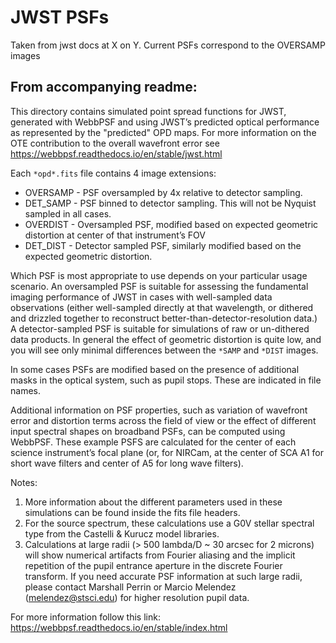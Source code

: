 # JWST PSFs

Taken from jwst docs at X on Y.  Current PSFs correspond to the OVERSAMP images

## From accompanying readme:

This directory contains simulated point spread functions for JWST, generated
with WebbPSF and using JWST’s predicted optical performance as represented by
the "predicted" OPD maps. For more information on the OTE contribution to the
overall wavefront error see https://webbpsf.readthedocs.io/en/stable/jwst.html

Each `*opd*.fits` file contains 4 image extensions:

- OVERSAMP - PSF oversampled by 4x relative to detector sampling.
- DET_SAMP - PSF binned to detector sampling. This will not be Nyquist sampled
  in all cases.
- OVERDIST - Oversampled PSF, modified based on expected geometric distortion at
  center of that instrument’s FOV
- DET_DIST - Detector sampled PSF, similarly modified based on the expected
geometric distortion.

Which PSF is most appropriate to use depends on your particular usage scenario.
An oversampled PSF is suitable for assessing the fundamental imaging performance
of JWST in cases with well-sampled data observations (either well-sampled
directly at that wavelength, or dithered and drizzled together to reconstruct
better-than-detector-resolution data.)  A detector-sampled PSF is suitable for
simulations of raw or un-dithered data products.  In general the effect of
geometric distortion is quite low, and you will see only minimal differences
between the `*SAMP` and `*DIST` images.

In some cases PSFs are modified based on the presence of additional masks in the
optical system, such as pupil stops. These are indicated in file names.

Additional information on PSF properties, such as variation of wavefront error
and distortion terms across the field of view or the effect of different input
spectral shapes on broadband PSFs, can be computed using WebbPSF. These example
PSFS are calculated for the center of each science instrument’s focal plane (or,
for NIRCam, at the center of SCA A1 for short wave filters and center of A5 for
long wave filters).

Notes:

1. More information about the different parameters used in these simulations can
   be found inside the fits file headers.
2. For the source spectrum, these calculations use a G0V stellar spectral type
   from the Castelli & Kurucz model libraries.
3. Calculations at large radii (> 500 lambda/D ~ 30 arcsec for 2 microns) will
   show numerical artifacts from Fourier aliasing and the implicit repetition of
   the pupil entrance aperture in the discrete Fourier transform. If you need
   accurate PSF information at such large radii, please contact Marshall Perrin
   or Marcio Melendez (melendez@stsci.edu) for higher resolution pupil data.


For more information follow this link:
https://webbpsf.readthedocs.io/en/stable/index.html